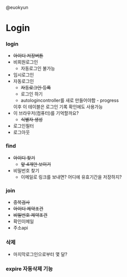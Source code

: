 @euokyun
# Login 

### login
- ~~아이디 저장버튼~~
- 비회원로그인
    - 자동로그인 불가능
- 임시로그인
- 자동로그인
    - ~~자동로그인 등록~~
    - 로그인 하기
    - autologincontroller를 새로 만들어야함 - progress
    <!-- - 로그인 성공시 lastused를 사용, 연장함 -->
    이후 이 테이블은 로그인 기록 확인에도 사용가능
- 이 브라우저(컴퓨터)를 기억할까요?
    - ~~식별자 생성~~
- 로그인필터
- 로그아웃


### find
- ~~아이디 찾기~~
    - ~~앞 4개만 보이기~~
- 비밀번호 찾기
    - 이메일로 링크를 보내면? 어디에 유효기간을 저장하지?

### join
- ~~중복검사~~
- ~~아이디 제약조건~~
- ~~비밀번호 제약조건~~
- 확인이메일
- 주소api

### 삭제
- 마지막로그인으로부터 몇 달? 

### expire 자동삭제 기능